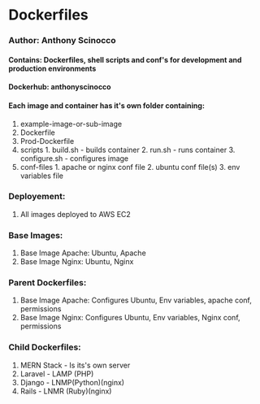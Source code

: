 # Dockerfiles
### Author: Anthony Scinocco
#### Contains: Dockerfiles, shell scripts and conf's for development and production environments
#### Dockerhub: anthonyscinocco
#### Each image and container has it's own folder containing:
1. example-image-or-sub-image
  1. Dockerfile
  2. Prod-Dockerfile
  3. scripts
    1. build.sh - builds container
    2. run.sh - runs container
    3. configure.sh - configures image
  4. conf-files
    1. apache or nginx conf file
    2. ubuntu conf file(s)
    3. env variables file

### Deployement:
1. All images deployed to AWS EC2

### Base Images:
1. Base Image Apache: Ubuntu, Apache
2. Base Image Nginx: Ubuntu, Nginx

### Parent Dockerfiles:
1. Base Image Apache: Configures Ubuntu, Env variables, apache conf, permissions
2. Base Image Nginx: Configures Ubuntu, Env variables, Nginx conf, permissions

### Child Dockerfiles:
1. MERN Stack - Is its's own server
2. Laravel - LAMP (PHP)
3. Django - LNMP(Python)(nginx)
4. Rails - LNMR (Ruby)(nginx)

